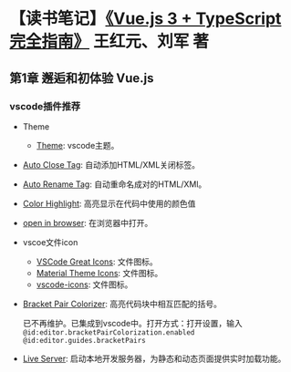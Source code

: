 # 【读书笔记】[《Vue.js 3 + TypeScript 完全指南》](https://book.douban.com/subject/36560742/) 王红元、刘军 著

## 第1章 邂逅和初体验 Vue.js

### vscode插件推荐

- Theme
  - [Theme](https://marketplace.visualstudio.com/items?itemName=tal7aouy.theme): vscode主题。
- [Auto Close Tag](https://marketplace.visualstudio.com/items?itemName=formulahendry.auto-close-tag): 自动添加HTML/XML关闭标签。
- [Auto Rename Tag](https://marketplace.visualstudio.com/items?itemName=formulahendry.auto-rename-tag): 自动重命名成对的HTML/XMl。
- [Color Highlight](https://marketplace.visualstudio.com/items?itemName=naumovs.color-highlight): 高亮显示在代码中使用的颜色值
- [open in browser](https://marketplace.visualstudio.com/items?itemName=techer.open-in-browser): 在浏览器中打开。
- vscoe文件icon

  - [VSCode Great Icons](https://marketplace.visualstudio.com/items?itemName=emmanuelbeziat.vscode-great-icons): 文件图标。
  - [Material Theme Icons](https://marketplace.visualstudio.com/items?itemName=Equinusocio.vsc-material-theme-icons): 文件图标。
  - [vscode-icons](https://marketplace.visualstudio.com/items?itemName=vscode-icons-team.vscode-icons): 文件图标。

- [Bracket Pair Colorizer](https://marketplace.visualstudio.com/items?itemName=CoenraadS.bracket-pair-colorizer-2): 高亮代码块中相互匹配的括号。

  已不再维护。已集成到vscode中。打开方式：打开设置，输入 `@id:editor.bracketPairColorization.enabled @id:editor.guides.bracketPairs`

- [Live Server](https://marketplace.visualstudio.com/items?itemName=ritwickdey.LiveServer): 启动本地开发服务器，为静态和动态页面提供实时加载功能。
